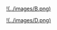 [!(../images/B.png)](https://github.com/ssagnane1/tp2-labyrinthe/blob/main/jeu-heros-sdc/B.md)

[!(../images/D.png)](https://github.com/ssagnane1/tp2-labyrinthe/blob/main/jeu-heros-sdc/D.md)
